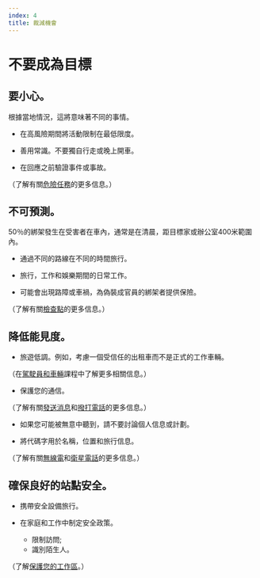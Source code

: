```yaml
---
index: 4
title: 裁減機會
---
```

# 不要成為目標

## 要小心。

根據當地情況，這將意味著不同的事情。

*   在高風險期間將活動限制在最低限度。

*   善用常識。不要獨自行走或晚上開車。

*   在回應之前驗證事件或事故。

（了解有關[危險任務](umbrella://work/dangerous-assignments)的更多信息。）

## 不可預測。

50％的綁架發生在受害者在車內，通常是在清晨，距目標家或辦公室400米範圍內。

*   通過不同的路線在不同的時間旅行。

*   旅行，工作和娛樂期間的日常工作。

*   可能會出現路障或車禍，為偽裝成官員的綁架者提供保險。

（了解有關[檢查點](umbrella://travel/checkpoints)的更多信息。）

## 降低能見度。

* 旅遊低調。例如，考慮一個受信任的出租車而不是正式的工作車輛。

（在[駕駛員和車輛](umbrella://travel/vehicles/beginner/s_drivers-and-vehicles.md)課程中了解更多相關信息。）

* 保護您的通信。

（了解有關[發送消息](umbrella://communications/sending-a-message)和[撥打電話](umbrella://communications/making-a-call)的更多信息。）

* 如果您可能被無意中聽到，請不要討論個人信息或計劃。

* 將代碼字用於名稱，位置和旅行信息。

（了解有關[無線電](umbrella://communications/radios-and-satellite-phones/beginner)和[衛星電話](umbrella://communications/radios-and-satellite-phones/advanced)的更多信息。）

## 確保良好的站點安全。

* 携帶安全設備旅行。

* 在家庭和工作中制定安全政策。
    * 限制訪問;
    * 識別陌生人。

（了解[保護您的工作區](umbrella://information/protect-your-workspace)。）